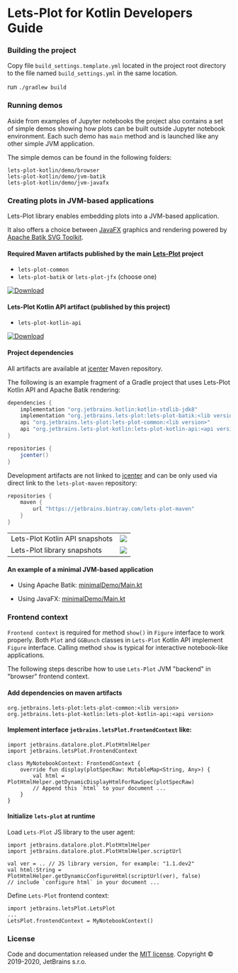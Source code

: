 # Lets-Plot for Kotlin Developers Guide 

### Building the project

Copy file `build_settings.template.yml` located in the project root directory to the file named `build_settings.yml` in the same location.

run `./gradlew build`

### Running demos

Aside from examples of Jupyter notebooks the project also contains a set of simple demos showing how plots can be built outside Jupyter notebook environment. Each such demo  has `main` method and is launched like any other simple JVM application.

The simple demos can be found in the following folders: 
```
lets-plot-kotlin/demo/browser
lets-plot-kotlin/demo/jvm-batik
lets-plot-kotlin/demo/jvm-javafx
```

### Creating plots in JVM-based applications

Lets-Plot library enables embedding plots into a JVM-based application.

It also offers a choice between [JavaFX](https://en.wikipedia.org/wiki/JavaFX) graphics and rendering powered by [Apache Batik SVG Toolkit](https://xmlgraphics.apache.org/batik/). 

#### Required Maven artifacts published by the main [Lets-Plot](https://github.com/JetBrains/lets-plot) project

- `lets-plot-common`
- `lets-plot-batik` or `lets-plot-jfx` (choose one) 

[ ![Download](https://api.bintray.com/packages/jetbrains/lets-plot-maven/lets-plot-jars/images/download.svg)](https://bintray.com/jetbrains/lets-plot-maven/lets-plot-jars/_latestVersion)


#### Lets-Plot Kotlin API artifact (published by this project)

- `lets-plot-kotlin-api`

[ ![Download](https://api.bintray.com/packages/jetbrains/lets-plot-maven/lets-plot-kotlin-jars/images/download.svg)](https://bintray.com/jetbrains/lets-plot-maven/lets-plot-kotlin-jars/_latestVersion)


#### Project dependencies

All artifacts are available at [jcenter](https://bintray.com/bintray/jcenter) Maven repository.

The following is an example fragment of a Gradle project that uses Lets-Plot Kotlin API and Apache Batik rendering:

```groovy
dependencies {
    implementation "org.jetbrains.kotlin:kotlin-stdlib-jdk8"
    implementation "org.jetbrains.lets-plot:lets-plot-batik:<lib version>"
    api "org.jetbrains.lets-plot:lets-plot-common:<lib version>"
    api "org.jetbrains.lets-plot-kotlin:lets-plot-kotlin-api:<api version>"
}
```

```groovy
repositories {
    jcenter()
}
```

Development artifacts are not linked to [jcenter](https://bintray.com/bintray/jcenter) and can be only used via 
direct link to the `lets-plot-maven` repository:     

```groovy
repositories {
    maven {
        url "https://jetbrains.bintray.com/lets-plot-maven"
    }
}
```

<table>
    <tr>
        <td>Lets-Plot Kotlin API snapshots</td>
        <td>
            <a href="https://bintray.com/jetbrains/lets-plot-maven/lets-plot-kotlin-jars-dev/_latestVersion"/>
            <img src="https://api.bintray.com/packages/jetbrains/lets-plot-maven/lets-plot-kotlin-jars-dev/images/download.svg"/>
        </td>
    </tr>
    <tr>
        <td>Lets-Plot library snapshots</td>
        <td>
            <a href="https://bintray.com/jetbrains/lets-plot-maven/lets-plot-jars-dev/_latestVersion"/>
            <img src="https://api.bintray.com/packages/jetbrains/lets-plot-maven/lets-plot-jars-dev/images/download.svg"/>
        </td>
    </tr>
</table>



#### An example of a **minimal JVM-based** application

- Using Apache Batik: 
    [minimalDemo/Main.kt](https://github.com/JetBrains/lets-plot-kotlin/blob/master/demo/jvm-batik/src/main/kotlin/minimalDemo/Main.kt)

- Using JavaFX: 
    [minimalDemo/Main.kt](https://github.com/JetBrains/lets-plot-kotlin/blob/master/demo/jvm-javafx/src/main/kotlin/minimalDemo/Main.kt)


### Frontend context

`Frontend context` is required for method `show()` in `Figure` interface to work properly. Both `Plot` and `GGBunch` classes in `Lets-Plot` Kotlin API implement `Figure` interface. 
Calling method `show` is typical for interactive notebook-like applications.

The following steps describe how to use `Lets-Plot` JVM "backend" in "browser" frontend context.

#### Add dependencies on maven artifacts

```
org.jetbrains.lets-plot:lets-plot-common:<lib version>
org.jetbrains.lets-plot-kotlin:lets-plot-kotlin-api:<api version>
```

#### Implement interface `jetbrains.letsPlot.FrontendContext` like: 
```
import jetbrains.datalore.plot.PlotHtmlHelper
import jetbrains.letsPlot.FrontendContext

class MyNotebookContext: FrontendContext {
    override fun display(plotSpecRaw: MutableMap<String, Any>) {
        val html = PlotHtmlHelper.getDynamicDisplayHtmlForRawSpec(plotSpecRaw)
        // Append this `html` to your document ...
    }
}
```

#### Initialize `lets-plot` at runtime

Load `Lets-Plot` JS library to the user agent:
```
import jetbrains.datalore.plot.PlotHtmlHelper
import jetbrains.datalore.plot.PlotHtmlHelper.scriptUrl

val ver = .. // JS library version, for example: "1.1.dev2"
val html:String = PlotHtmlHelper.getDynamicConfigureHtml(scriptUrl(ver), false)
// include `configure html` in your document ...
```

Define `Lets-Plot` frontend context:
```
import jetbrains.letsPlot.LetsPlot
...
LetsPlot.frontendContext = MyNotebookContext()
```


### License

Code and documentation released under the [MIT license](https://github.com/JetBrains/lets-plot/blob/master/LICENSE).
Copyright © 2019-2020, JetBrains s.r.o.
